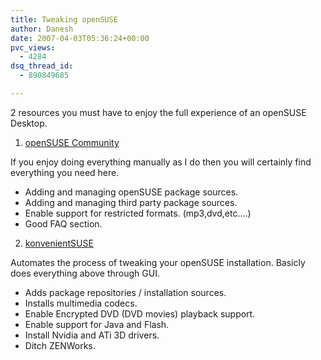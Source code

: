 ```yaml
---
title: Tweaking openSUSE
author: Danesh
date: 2007-04-03T05:36:24+00:00
pvc_views:
  - 4284
dsq_thread_id:
  - 890849685

---
```

2 resources you must have to enjoy the full experience of an openSUSE Desktop.

1. [openSUSE Community][1]

If you enjoy doing everything manually as I do then you will certainly find everything you need here.

- Adding and managing openSUSE package sources.  
- Adding and managing third party package sources.  
- Enable support for restricted formats. (mp3,dvd,etc....)  
- Good FAQ section.

2. [konvenientSUSE][2] 

Automates the process of tweaking your openSUSE installation. Basicly does everything above through GUI.

- Adds package repositories / installation sources.  
- Installs multimedia codecs.  
- Enable Encrypted DVD (DVD movies) playback support.  
- Enable support for Java and Flash.  
- Install Nvidia and ATi 3D drivers.  
- Ditch ZENWorks.

 [1]: http://opensuse-community.org/Welcome_to_openSUSE-Community.org
 [2]: http://kde-apps.org/content/show.php?content=43378
